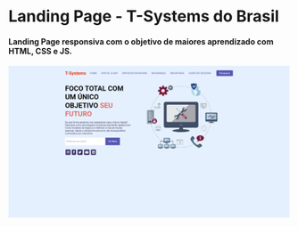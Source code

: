 # Landing Page - T-Systems do Brasil

#### Landing Page responsiva com o objetivo de maiores aprendizado com HTML, CSS e JS.

![Alt text](imgs/site.PNG)